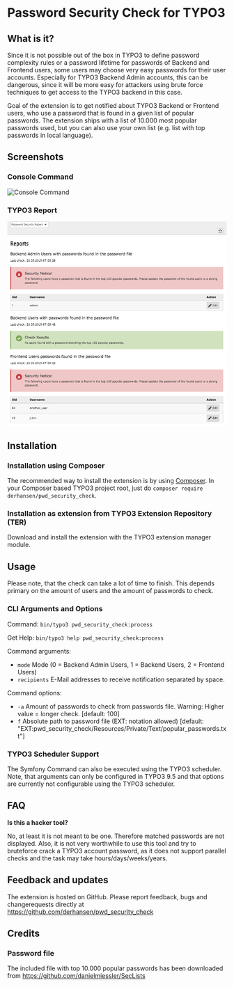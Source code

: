 Password Security Check for TYPO3
=================================

## What is it?

Since it is not possible out of the box in TYPO3 to define password complexity rules or a password lifetime for 
passwords of Backend and Frontend users, some users may choose very easy passwords for their user accounts.
Especially for TYPO3 Backend Admin accounts, this can be dangerous, since it will be more easy for attackers 
using brute force techniques to get access to the TYPO3 backend in this case.

Goal of the extension is to get notified about TYPO3 Backend or Frontend users, who use a password that is found 
in a given list of popular passwords. The extension ships with a list of 10.000 most popular passwords used, but you
can also use your own list (e.g. list with top passwords in local language).  

## Screenshots

### Console Command

![Console Command](/Documentation/Images/command.gif)

### TYPO3 Report

![Report](/Documentation/Images/report.png)

## Installation

### Installation using Composer

The recommended way to install the extension is by using [Composer](https://getcomposer.org/). 
In your Composer based TYPO3 project root, just do `composer require derhansen/pwd_security_check`. 

### Installation as extension from TYPO3 Extension Repository (TER)

Download and install the extension with the TYPO3 extension manager module.

## Usage

Please note, that the check can take a lot of time to finish. This depends primary on the amount of users and the 
amount of passwords to check.  

### CLI Arguments and Options

Command: `bin/typo3 pwd_security_check:process`

Get Help: `bin/typo3 help pwd_security_check:process`

Command arguments:

* `mode` Mode (0 = Backend Admin Users, 1 = Backend Users, 2 = Frontend Users)
* `recipients` E-Mail addresses to receive notification separated by space.

Command options:

* `-a` Amount of passwords to check from passwords file. Warning: Higher value = longer check. [default: 100]
* `f` Absolute path to password file (EXT: notation allowed) [default: "EXT:pwd_security_check/Resources/Private/Text/popular_passwords.txt"]

### TYPO3 Scheduler Support

The Symfony Command can also be executed using the TYPO3 scheduler. Note, that arguments can only be configured in 
TYPO3 9.5 and that options are currently not configurable using the TYPO3 scheduler.

## FAQ

**Is this a hacker tool?**

No, at least it is not meant to be one. Therefore matched passwords are not displayed. Also, it is not very 
worthwhile to use this tool and try to bruteforce crack a TYPO3 account password, as it does not support parallel
checks and the task may take hours/days/weeks/years. 

## Feedback and updates

The extension is hosted on GitHub. Please report feedback, bugs and changerequests directly at 
https://github.com/derhansen/pwd_security_check

## Credits

### Password file

The included file with top 10.000 popular passwords has been downloaded from https://github.com/danielmiessler/SecLists
    
